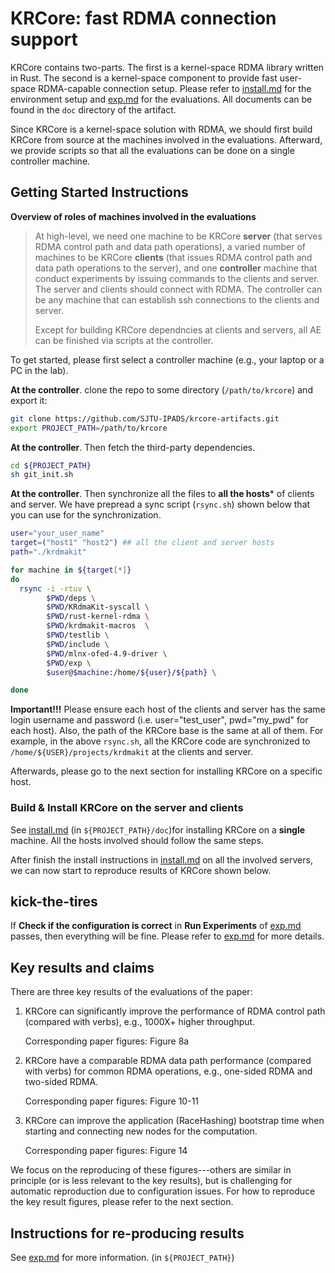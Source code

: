 # KRCore: fast RDMA connection support 

KRCore contains two-parts. The first is a kernel-space RDMA library written in Rust. 
The second is a kernel-space component to provide fast user-space RDMA-capable connection setup. 
Please refer to [install.md](docs/install.md) for the environment setup and [exp.md](docs/exp.md) for the evaluations. All documents can be found in the `doc` directory of the artifact.

Since KRCore is a kernel-space solution with RDMA, we should first build KRCore from source at the machines involved in the evaluations. Afterward, we provide scripts so that all the evaluations can be done on a single controller machine. 

## Getting Started Instructions

**Overview of roles of machines involved in the evaluations**

> At high-level, we need one machine to be KRCore **server** (that serves RDMA control path and data path operations), a varied number of machines to be KRCore **clients** (that issues RDMA control path and data path operations to the server),  and one **controller** machine that conduct experiments by issuing commands to the clients and server. The server and clients should connect with RDMA. The controller can be any machine that can establish ssh connections to the clients and server. 
>
> Except for building KRCore dependncies at clients and servers, all AE can be finished via scripts at the controller. 

To get started, please first select a controller machine (e.g., your laptop or a PC in the lab). 

**At the controller**. clone the repo to some directory (`/path/to/krcore`)  and export it:

```sh
git clone https://github.com/SJTU-IPADS/krcore-artifacts.git
export PROJECT_PATH=/path/to/krcore
```

**At the controller**.  Then fetch the third-party dependencies.

```sh
cd ${PROJECT_PATH}
sh git_init.sh
```

**At the controller**.  Then synchronize all the files to **all the hosts*** of clients and server. We have prepread a sync script (`rsync.sh`)  shown below that you can use for the synchronization. 

```sh
user="your_user_name"
target=("host1" "host2") ## all the client and server hosts 
path="./krdmakit"

for machine in ${target[*]}
do
  rsync -i -rtuv \
        $PWD/deps \
        $PWD/KRdmaKit-syscall \
        $PWD/rust-kernel-rdma \
        $PWD/krdmakit-macros  \        
        $PWD/testlib \
        $PWD/include \
        $PWD/mlnx-ofed-4.9-driver \
        $PWD/exp \
        $user@$machine:/home/${user}/${path} \

done
```

**Important!!!** Please ensure each host of the clients and server has the same  login username and password  (i.e. user="test_user",  pwd="my_pwd" for each host). Also, the path of the KRCore base is the same at all of them. For example, in the above `rsync.sh`, all the KRCore code are synchronized to `/home/${USER}/projects/krdmakit` at the clients and server. 

Afterwards, please go to the next section for installing KRCore on a specific host. 

### Build & Install KRCore on the server and clients

See [install.md](docs/install.md) (in `${PROJECT_PATH}/doc`)for installing KRCore on a **single** machine. All the hosts involved should follow the same steps. 

After finish the install instructions in [install.md](docs/install.md) on all the involved servers, we can now start to reproduce results of KRCore shown below. 



## kick-the-tires

If **Check if the configuration is correct** in **Run Experiments** of [exp.md](docs/exp.md) passes, then everything will be fine. Please refer to [exp.md](docs/exp.md)  for more details. 



## Key results and claims  

There are three key results of the evaluations of the paper:

1. KRCore can significantly improve the performance of RDMA control path (compared with verbs), e.g., 1000X+ higher throughput. 

   Corresponding paper figures: Figure 8a 

2. KRCore have a comparable RDMA data path performance (compared with verbs) for common RDMA operations, e.g., one-sided RDMA and two-sided RDMA. 

   Corresponding paper figures: Figure 10-11

3. KRCore can improve the application (RaceHashing) bootstrap time when starting and connecting new nodes for the computation. 

   Corresponding paper figures: Figure 14

We focus on the reproducing of these figures---others are similar in principle (or is less relevant to the key results), but is challenging for automatic reproduction due to configuration issues. For how to reproduce the key result figures, please refer to the next section. 

## Instructions for re-producing results

See [exp.md](docs/exp.md) for more information. (in `${PROJECT_PATH}`)


